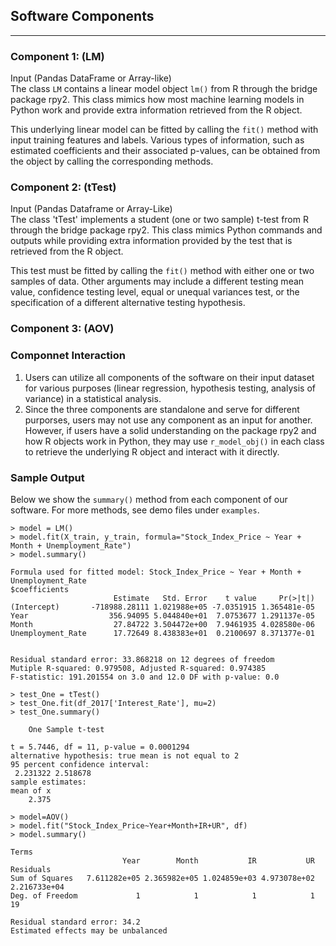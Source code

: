 ## Software Components
___
### Component 1: (LM)
Input (Pandas DataFrame or Array-like)\
The class `LM` contains a linear model object `lm()` from R through the bridge package rpy2.
This class mimics how most machine learning models in Python work and provide extra information
retrieved from the R object.

This underlying linear model can be fitted by calling the `fit()` method with input training features
and labels. Various types of information, such as estimated coefficients and their associated p-values,
can be obtained from the object by calling the corresponding methods.

### Component 2: (tTest)
Input (Pandas Dataframe or Array-Like)\
The class 'tTest' implements a student (one or two sample) t-test from R through the bridge package rpy2.
This class mimics Python commands and outputs while providing extra information provided by the test that is 
retrieved from the R object.  

This test must be fitted by calling the `fit()` method with either one or two samples of data. Other 
arguments may include a different testing mean value, confidence testing level, equal or unequal variances
test, or the specification of a different alternative testing hypothesis.


### Component 3: (AOV)


### Componnet Interaction
1. Users can utilize all components of the software on their input dataset for various purposes
(linear regression, hypothesis testing, analysis of variance) in a statistical analysis.
2. Since the three components are standalone and serve for different purporses, users may not use any component as an input for another.
However, if users have a solid understanding on the package rpy2 and how R objects work in Python, they may use
`r_model_obj()` in each class to retrieve the underlying R object and interact with it directly.

### Sample Output
Below we show the `summary()` method from each component of our software. For more methods, see demo
files under `examples`.
```
> model = LM()
> model.fit(X_train, y_train, formula="Stock_Index_Price ~ Year + Month + Unemployment_Rate")
> model.summary()

Formula used for fitted model: Stock_Index_Price ~ Year + Month + Unemployment_Rate
$coefficients
                       Estimate   Std. Error    t value     Pr(>|t|)
(Intercept)       -718988.28111 1.021988e+05 -7.0351915 1.365481e-05
Year                  356.94095 5.044840e+01  7.0753677 1.291137e-05
Month                  27.84722 3.504472e+00  7.9461935 4.028580e-06
Unemployment_Rate      17.72649 8.438383e+01  0.2100697 8.371377e-01


Residual standard error: 33.868218 on 12 degrees of freedom
Mutiple R-squared: 0.979508, Adjusted R-squared: 0.974385
F-statistic: 191.201554 on 3.0 and 12.0 DF with p-value: 0.0

> test_One = tTest()
> test_One.fit(df_2017['Interest_Rate'], mu=2)
> test_One.summary()

	One Sample t-test

t = 5.7446, df = 11, p-value = 0.0001294
alternative hypothesis: true mean is not equal to 2
95 percent confidence interval:
 2.231322 2.518678
sample estimates:
mean of x 
    2.375
    
> model=AOV() 
> model.fit("Stock_Index_Price~Year+Month+IR+UR", df) 
> model.summary()

Terms
              	         Year        Month           IR           UR    Residuals
Sum of Squares	 7.611282e+05 2.365982e+05 1.024859e+03 4.973078e+02 2.216733e+04
Deg. of Freedom	            1            1            1            1           19

Residual standard error: 34.2
Estimated effects may be unbalanced
```

